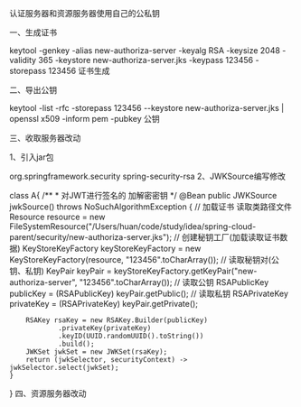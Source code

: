 认证服务器和资源服务器使用自己的公私钥

一、生成证书

keytool -genkey -alias new-authoriza-server -keyalg RSA -keysize 2048 -validity 365 -keystore new-authoriza-server.jks -keypass 123456 -storepass 123456
证书生成

二、导出公钥

keytool -list -rfc -storepass 123456 --keystore new-authoriza-server.jks | openssl x509 -inform pem -pubkey
公钥

三、收取服务器改动

1、引入jar包

<dependency>
    <groupId>org.springframework.security</groupId>
    <artifactId>spring-security-rsa</artifactId>
</dependency>
2、JWKSource编写修改

class A{
    /**
     * 对JWT进行签名的 加解密密钥
     */
    @Bean
    public JWKSource<SecurityContext> jwkSource() throws NoSuchAlgorithmException {
        // 加载证书 读取类路径文件
        Resource resource = new FileSystemResource("/Users/huan/code/study/idea/spring-cloud-parent/security/new-authoriza-server.jks");
        // 创建秘钥工厂(加载读取证书数据)
        KeyStoreKeyFactory keyStoreKeyFactory = new KeyStoreKeyFactory(resource, "123456".toCharArray());
        // 读取秘钥对(公钥、私钥)
        KeyPair keyPair = keyStoreKeyFactory.getKeyPair("new-authoriza-server", "123456".toCharArray());
        // 读取公钥
        RSAPublicKey publicKey = (RSAPublicKey) keyPair.getPublic();
        // 读取私钥
        RSAPrivateKey privateKey = (RSAPrivateKey) keyPair.getPrivate();

        RSAKey rsaKey = new RSAKey.Builder(publicKey)
                .privateKey(privateKey)
                .keyID(UUID.randomUUID().toString())
                .build();
        JWKSet jwkSet = new JWKSet(rsaKey);
        return (jwkSelector, securityContext) -> jwkSelector.select(jwkSet);
    }
}
四、资源服务器改动